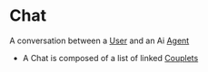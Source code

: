 # Chat
A conversation between a [User](User.md) and an Ai [Agent](Agent.md)

- A Chat is composed of a list of linked [Couplets](Couplet.md)
